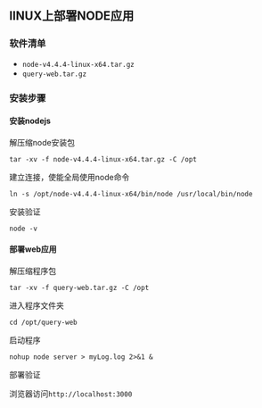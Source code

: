 ## lINUX上部署NODE应用

### 软件清单

* `node-v4.4.4-linux-x64.tar.gz`
* `query-web.tar.gz`



### 安装步骤

#### 安装nodejs

解压缩node安装包

```shell
tar -xv -f node-v4.4.4-linux-x64.tar.gz -C /opt
```

建立连接，使能全局使用node命令

```shell
ln -s /opt/node-v4.4.4-linux-x64/bin/node /usr/local/bin/node
```

安装验证

```shell
node -v
```



#### 部署web应用

解压缩程序包

```shell
tar -xv -f query-web.tar.gz -C /opt
```

进入程序文件夹

```shell
cd /opt/query-web
```

启动程序

```shell
nohup node server > myLog.log 2>&1 &
```

部署验证

浏览器访问`http://localhost:3000`



